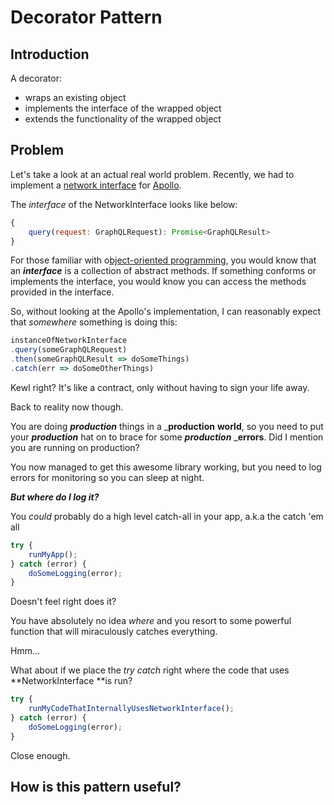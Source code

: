 # Decorator Pattern

## Introduction

A decorator:

* wraps an existing object
* implements the interface of the wrapped object
* extends the functionality of the wrapped object

## Problem

Let's take a look at an actual real world problem. Recently, we had to implement a [network interface](http://dev.apollodata.com/core/network.html#NetworkInterface) for [Apollo](http://dev.apollodata.com/).

The _interface_ of the NetworkInterface looks like below:

```js
{
    query(request: GraphQLRequest): Promise<GraphQLResult> 
}
```

For those familiar with o[bject-oriented programming](https://en.wikipedia.org/wiki/Object-oriented_programming), you would know that an _**interface**_ is a collection of abstract methods. If something conforms or implements the interface, you would know you can access the methods provided in the interface.

So, without looking at the Apollo's implementation, I can reasonably expect that _somewhere_ something is doing this:

```js
instanceOfNetworkInterface
.query(someGraphQLRequest)
.then(someGraphQLResult => doSomeThings)
.catch(err => doSomeOtherThings)                                
```

Kewl right? It's like a contract, only without having to sign your life away.

Back to reality now though.

You are doing _**production**_ things in a _**production** **world**, so you need to put your _**production**_ hat on to brace for some _**production**_ _**errors**. Did I mention you are running on production?

You now managed to get this awesome library working, but you need to log errors for monitoring so you can sleep at night.

_**But where do I log it?**_

You _could_ probably do a high level catch-all in your app, a.k.a the catch 'em all

```js
try {
    runMyApp();
} catch (error) {
    doSomeLogging(error);
}
```

Doesn't feel right does it?

You have absolutely no idea _where_ and you resort to some powerful function that will miraculously catches everything.

Hmm...

What about if we place the _try catch_ right where the code that uses **NetworkInterface **is run?

```js
try {
    runMyCodeThatInternallyUsesNetworkInterface();
} catch (error) {
    doSomeLogging(error);
}
```

Close enough. 

## How is this pattern useful?



